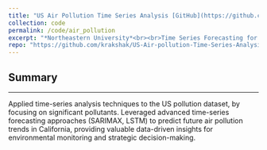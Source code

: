 ```yaml
---
title: "US Air Pollution Time Series Analysis [GitHub](https://github.com/krakshak/US-Air-pollution-Time-Series-Analysis)"
collection: code
permalink: /code/air_pollution
excerpt: "*Northeastern University*<br><br>Time Series Forecasting for US Air Pollution Data.<br><br><b>Skills</b>: Time Series techniques - Naive methods, Average methods, SARIMAX, LSTM, Python data manipulation."
repo: "https://github.com/krakshak/US-Air-pollution-Time-Series-Analysis"
---
```


## Summary
---

Applied time-series analysis techniques to the US pollution dataset, by focusing on significant pollutants. Leveraged advanced time-series forecasting approaches (SARIMAX, LSTM) to predict future air pollution trends in California, providing valuable data-driven insights for environmental monitoring and strategic decision-making.